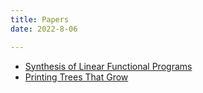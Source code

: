 ```yaml
---
title: Papers
date: 2022-8-06

---
```


* [Synthesis of Linear Functional Programs](https://github.com/alt-romes/slfl/blob/master/article/synthesis-of-linear-functional-programs.pdf)
* [Printing Trees That Grow](https://github.com/alt-romes/papers/blob/master/printing-trees-that-grow/Printing-Trees-That-Grow.pdf)

